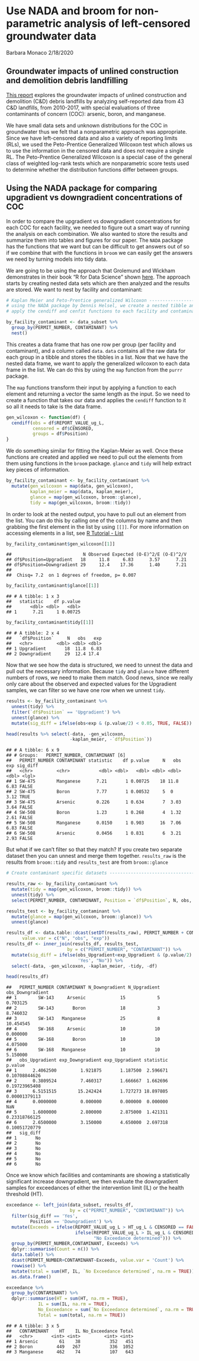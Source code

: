 Use NADA and broom for non-parametric analysis of left-censored
groundwater data
================
Barbara Monaco
2/18/2020

## Groundwater impacts of unlined construction and demolition debris landfilling

[This
report](https://www.pca.state.mn.us/sites/default/files/w-sw5-54a.pdf)
explores the groundwater impacts of unlined construction and demolition
(C\&D) debris landfills by analyzing self-reported data from 43 C\&D
landfills, from 2010-2017, with special evaluations of three
contaminants of concern (COC): arsenic, boron, and manganese.

We have small data sets and unknown distributions for the COC in
groundwater thus we felt that a nonparametric approach was appropriate.
Since we have left-censored data and also a variety of reporting limits
(RLs), we used the Peto-Prentice Generalized Wilcoxon test which allows
us to use the information in the censored data and does not require a
single RL. The Peto-Prentice Generalized Wilcoxon is a special case of
the general class of weighted log-rank tests which are nonparametric
score tests used to determine whether the distribution functions differ
between groups.

## Using the NADA package for comparing upgradient vs downgradient concentrations of COC

In order to compare the upgradient vs downgradient concentrations for
each COC for each facility, we needed to figure out a smart way of
running the analysis on each combination. We also wanted to store the
results and summarize them into tables and figures for our paper. The
`NADA` package has the functions that we want but can be difficult to
get answers out of so if we combine that with the functions in `broom`
we can easily get the answers we need by turning models into tidy data.

We are going to be using the approach that Grolemund and Wickham
demonstrates in their book “R for Data Science” shown
[here](https://r4ds.had.co.nz/many-models.html). The approach starts by
creating nested data sets which are then analyzed and the results are
stored. We want to nest by facility and contaminant:

``` r
# Kaplan Meier and Peto-Prentice generalized Wilcoxon ---------------------------------------------------
# using the NADA package by Dennis Helsel, we create a nested tibble and then
# apply the cendiff and cenfit functions to each facility and contaminant

by_facility_contaminant <- data_subset %>% 
  group_by(PERMIT_NUMBER, CONTAMINANT) %>% 
  nest()
```

This creates a data frame that has one row per group (per facility and
contaminant), and a column called `data`. `data` contains all the raw
data for each group in a tibble and stores the tibbles in a list. Now
that we have the nested data frame, we want to apply the generalized
wilcoxon to each data frame in the list. We can do this by using the
`map` function from the `purrr` package.

The `map` functions transform their input by applying a function to each
element and returning a vector the same length as the input. So we need
to create a function that takes our data and applies the `cendiff`
function to it so all it needs to take is the data frame.

``` r
gen_wilcoxon <- function(df) {
  cendiff(obs = df$REPORT_VALUE_ug_L,
          censored = df$CENSORED,
          groups = df$Position)
}
```

We do something similar for fitting the Kaplan-Meier as well. Once these
functions are created and applied we need to pull out the elements from
them using functions in the `broom` package. `glance` and `tidy` will
help extract key pieces of information.

``` r
by_facility_contaminant <- by_facility_contaminant %>% 
  mutate(gen_wilcoxon = map(data, gen_wilcoxon),
         kaplan_meier = map(data, kaplan_meier),
         glance = map(gen_wilcoxon, broom::glance),
         tidy = map(gen_wilcoxon, broom::tidy))
```

In order to look at the nested output, you have to pull out an element
from the list. You can do this by calling one of the columns by name and
then grabbing the first element in the list by using `[[]]`. For more
information on accessing elements in a list, see [R Tutorial -
List](http://www.r-tutor.com/r-introduction/list)

``` r
by_facility_contaminant$gen_wilcoxon[[1]]
```

    ##                           N Observed Expected (O-E)^2/E (O-E)^2/V
    ## df$Position=Upgradient   18     11.8     6.83      3.57      7.21
    ## df$Position=Downgradient 29     12.4    17.36      1.40      7.21
    ## 
    ##  Chisq= 7.2  on 1 degrees of freedom, p= 0.007

``` r
by_facility_contaminant$glance[[1]]
```

    ## # A tibble: 1 x 3
    ##   statistic    df p.value
    ##       <dbl> <dbl>   <dbl>
    ## 1      7.21     1 0.00725

``` r
by_facility_contaminant$tidy[[1]]
```

    ## # A tibble: 2 x 4
    ##   `df$Position`     N   obs   exp
    ##   <chr>         <dbl> <dbl> <dbl>
    ## 1 Upgradient       18  11.8  6.83
    ## 2 Downgradient     29  12.4 17.4

Now that we see how the data is structured, we need to unnest the data
and pull out the necessary information. Because `tidy` and `glance` have
different numbers of rows, we need to make them match. Good news, since
we really only care about the observed and expected values for the
Upgradient samples, we can filter so we have one row when we unnest
`tidy`.

``` r
results <- by_facility_contaminant %>% 
  unnest(tidy) %>% 
  filter(`df$Position` == 'Upgradient') %>% 
  unnest(glance) %>% 
  mutate(sig_diff = ifelse(obs<exp & (p.value/2) < 0.05, TRUE, FALSE))

head(results %>% select(-data, -gen_wilcoxon,
                        -kaplan_meier, -`df$Position`))
```

    ## # A tibble: 6 x 9
    ## # Groups:   PERMIT_NUMBER, CONTAMINANT [6]
    ##   PERMIT_NUMBER CONTAMINANT statistic    df p.value     N   obs   exp sig_diff
    ##   <chr>         <chr>           <dbl> <dbl>   <dbl> <dbl> <dbl> <dbl> <lgl>   
    ## 1 SW-475        Manganese      7.21       1 0.00725    18 11.8   6.83 FALSE   
    ## 2 SW-475        Boron          7.77       1 0.00532     5  0     3.12 TRUE    
    ## 3 SW-475        Arsenic        0.226      1 0.634       7  3.03  3.64 FALSE   
    ## 4 SW-508        Boron          1.23       1 0.268       4  1.32  2.61 FALSE   
    ## 5 SW-508        Manganese      0.0150     1 0.903      16  7.06  6.83 FALSE   
    ## 6 SW-508        Arsenic        0.0456     1 0.831       6  3.21  2.93 FALSE

But what if we can’t filter so that they match? If you create two
separate dataset then you can unnest and merge them together.
`results_raw` is the results from `broom::tidy` and `results_test` are
from `broom::glance`

``` r
# Create contaminant specific datasets ------------------------------------

results_raw <- by_facility_contaminant %>% 
  mutate(tidy = map(gen_wilcoxon, broom::tidy)) %>% 
  unnest(tidy) %>% 
  select(PERMIT_NUMBER, CONTAMINANT, Position = `df$Position`, N, obs, exp)

results_test <- by_facility_contaminant %>% 
  mutate(glance = map(gen_wilcoxon, broom::glance)) %>% 
  unnest(glance)

results_df <- data.table::dcast(setDT(results_raw), PERMIT_NUMBER + CONTAMINANT ~ Position, 
      value.var = c("N", "obs", "exp"))
results_df <- inner_join(results_df, results_test, 
                       by = c("PERMIT_NUMBER", "CONTAMINANT")) %>% 
  mutate(sig_diff = ifelse(obs_Upgradient<exp_Upgradient & (p.value/2) < 0.05,
                           'Yes', "No")) %>% 
  select(-data, -gen_wilcoxon, -kaplan_meier, -tidy, -df)

head(results_df)
```

    ##   PERMIT_NUMBER CONTAMINANT N_Downgradient N_Upgradient obs_Downgradient
    ## 1        SW-143     Arsenic             15            5         0.703125
    ## 2        SW-143       Boron             18            3         8.746032
    ## 3        SW-143   Manganese             25            8        10.454545
    ## 4        SW-168     Arsenic             10           10         0.000000
    ## 5        SW-168       Boron             10           10         4.075000
    ## 6        SW-168   Manganese             10           10         5.150000
    ##   obs_Upgradient exp_Downgradient exp_Upgradient statistic       p.value
    ## 1      2.4062500         1.921875       1.187500  2.596671 0.10708844626
    ## 2      0.3809524         7.460317       1.666667  1.662696 0.19723965408
    ## 3      6.5151515        15.242424       1.727273 18.897805 0.00001379113
    ## 4      0.0000000         0.000000       0.000000  0.000000           NaN
    ## 5      1.6000000         2.800000       2.875000  1.421311 0.23318766125
    ## 6      2.6500000         3.150000       4.650000  2.697318 0.10051720779
    ##   sig_diff
    ## 1       No
    ## 2       No
    ## 3       No
    ## 4       No
    ## 5       No
    ## 6       No

Once we know which facilities and contaminants are showing a
statistically significant increase downgradient, we then evaluate the
downgradient samples for exceedances of either the intervention limit
(IL) or the health threshold (HT).

``` r
exceedance <- left_join(data_subset, results_df, 
                        by = c("PERMIT_NUMBER", "CONTAMINANT")) %>% 
  filter(sig_diff == 'Yes',
         Position == 'Downgradient') %>% 
  mutate(Exceeds = ifelse(REPORT_VALUE_ug_L > HT_ug_L & CENSORED == FALSE, "HT",
                          ifelse(REPORT_VALUE_ug_L > IL_ug_L & CENSORED == FALSE, "IL",
                                 "No Exceedance determined"))) %>% 
  group_by(PERMIT_NUMBER,CONTAMINANT, Exceeds) %>%
  dplyr::summarise(Count = n()) %>% 
  data.table() %>% 
  dcast(PERMIT_NUMBER+CONTAMINANT~Exceeds, value.var = 'Count') %>% 
  rowwise() %>% 
  mutate(total = sum(HT, IL, `No Exceedance determined`, na.rm = TRUE)) %>% 
  as.data.frame()
```

``` r
exceedance %>% 
  group_by(CONTAMINANT) %>% 
  dplyr::summarise(HT = sum(HT, na.rm = TRUE), 
            IL = sum(IL, na.rm = TRUE),
            No_Exceedance = sum(`No Exceedance determined`, na.rm = TRUE), 
            Total = sum(total, na.rm = TRUE))
```

    ## # A tibble: 3 x 5
    ##   CONTAMINANT    HT    IL No_Exceedance Total
    ##   <chr>       <int> <int>         <int> <int>
    ## 1 Arsenic        61    38           352   451
    ## 2 Boron         449   267           336  1052
    ## 3 Manganese     462    74           107   643
